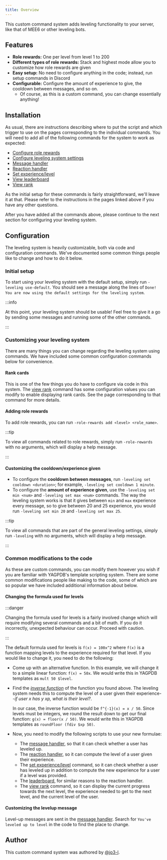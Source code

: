 ```yaml
---
title: Overview
---
```


This custom command system adds leveling functionality to your server, like that of MEE6 or other leveling bots.

## Features

- **Role rewards:** One per level from level 1 to 200
- **Different types of role rewards:** Stack and highest mode allow you to customize how role rewards are given
- **Easy setup:** No need to configure anything in the code; instead, run setup commands in Discord
- **Configurable:** Configure the amount of experience to give, the cooldown between messages, and so on.
  - Of course, as this is a custom command, you can change essentially anything!

## Installation

As usual, there are instructions describing where to put the script and which trigger to use on the pages corresponding to the individual commands. You will need to add all of the following commands for the system to work as expected:

- [Configure role rewards](configure-role-rewards)
- [Configure leveling system settings](configure-settings)
- [Message handler](message-handler)
- [Reaction handler](reaction-handler)
- [Set experience/level](set-xp)
- [View leaderboard](view-leaderboard)
- [View rank](view-rank)

As the initial setup for these commands is fairly straightforward, we'll leave it at that. Please refer to the instructions in the pages linked above if you have any other questions.

After you have added all the commands above, please continue to the next section for configuring your leveling system.

## Configuration

The leveling system is heavily customizable, both via code and configuration commands. We've documented some common things people like to change and how to do it below.

### Initial setup

To start using your leveling system with the default setup, simply run `-leveling use-default`. You should see a message along the lines of `Done! You are now using the default settings for the leveling system`.

:::info

At this point, your leveling system should be usable! Feel free to give it a go by sending some messages and running some of the other commands.

:::

### Customizing your leveling system

There are many things you can change regarding the leveling system using commands. We have included some common configuration commands below for convenience.

#### Rank cards

This is one of the few things you do have to configure via code in this system. The [view rank](view-rank) command has some configuration values you can modify to enable displaying rank cards. See the page corresponding to that command for more details.

#### Adding role rewards

To add role rewards, you can run `-role-rewards add <level> <role_name>`.

:::tip

To view all commands related to role rewards, simply run `-role-rewards` with no arguments, which will display a help message.

:::

#### Customizing the cooldown/experience given

- To configure the **cooldown between messages**, run `-leveling set cooldown <duration>`; for example, `-leveling set cooldown 1 minute`.
- To configure the **amount of experience given**, use the `-leveling set min <num>` and `-leveling set max <num>` commands. The way the leveling system works is that it gives between `min` and `max` experience every message, so to give between 20 and 25 experience, you would run `-leveling set min 20` and `-leveling set max 25`.

:::tip

To view all commands that are part of the general leveling settings, simply run `-leveling` with no arguments, which will display a help message.

:::

### Common modifications to the code

As these are custom commands, you can modify them however you wish if you are familiar with YAGPDB's template scripting system. There are some common modifications people like making to the code, some of which are so popular we have included additional information about below.

#### Changing the formula used for levels

:::danger

Changing the formula used for levels is a fairly involved change which will require modifying several commands and a bit of math.
If you do it incorrectly, unexpected behaviour can occur. Proceed with caution.

:::

The default formula used for levels is `f(x) = 100x^2` where `f(x)` is a function mapping levels to the experience required for that level. If you would like to change it, you need to do the following:

- Come up with an alternative function. In this example, we will change it to a simple linear function: `f(x) = 50x`. We would write this in YAGPDB templates as `mult 50 $level`.

- Find the [_inverse function_](https://en.wikipedia.org/wiki/Inverse_function) of the function you found above. The leveling system needs this to compute the level of a user given their experience--_if user x has y xp, what is their level?_.

  In our case, the inverse function would be `f^{-1}(x) = x / 50`. Since levels must be integers, we round the result down to get our final function: `g(x) = floor(x / 50)`. We would write this in YAGPDB templates as `roundFloor (fdiv $xp 50)`.

- Now, you need to modify the following scripts to use your new formulae:
  - The [message handler](message-handler), so that it can check whether a user has leveled up.
  - The [reaction handler](reaction-handler), so it can compute the level of a user given their experience.
  - The [set experience/level](set-xp) command, so it can check whether a user has leveled up in addition to compute the new experience for a user if a level was provided.
  - The [leaderboard](view-leaderboard), for similar reasons to the reaction handler.
  - The [view rank](view-rank) command, so it can display the current progress towards the next level, the experience needed to get to the next level, and the current level of the user.

#### Customizing the levelup message

Level-up messages are sent in the [message handler](message-handler). Search for `You've leveled up to level` in the code to find the place to change.

## Author

This custom command system was authored by [@jo3-l](https://github.com/jo3-l).
